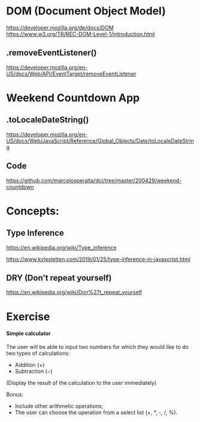 # DOM (Document Object Model)

https://developer.mozilla.org/de/docs/DOM  
https://www.w3.org/TR/REC-DOM-Level-1/introduction.html

## .removeEventListener()

https://developer.mozilla.org/en-US/docs/Web/API/EventTarget/removeEventListener

# Weekend Countdown App

## .toLocaleDateString()

https://developer.mozilla.org/en-US/docs/Web/JavaScript/Reference/Global_Objects/Date/toLocaleDateString

## Code

https://github.com/marcelosperalta/dci/tree/master/200429/weekend-countdown

# Concepts:

## Type Inference

https://en.wikipedia.org/wiki/Type_inference  

https://www.kylesletten.com/2019/01/25/type-inference-in-javascript.html

## DRY (Don't repeat yourself)

https://en.wikipedia.org/wiki/Don%27t_repeat_yourself

# Exercise

#### Simple calculator

The user will be able to input two numbers for which they would like to do two types of calculations:

* Addition (+)
* Subtraction (−)

(Display the result of the calculation to the user immediately)

Bonus:  
* Include other arithmetic operations;
* The user can choose the operation from a select list (+, *, -, /, %).